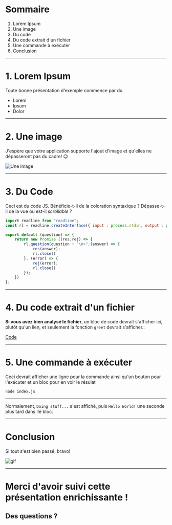 # Sommaire

 1. Lorem Ipsum
 1. Une image
 1. Du code
 1. Du code extrait d'un fichier
 1. Une commande à exécuter
 1. Conclusion

---

# 1. Lorem Ipsum

Toute bonne présentation d'exemple commence par du
 - Lorem
 - Ipsum
 - Dolor


---

# 2. Une image

J'espère que votre application supporte l'ajout d'image et qu'elles ne dépasseront pas du cadre! 😉

![Une image](./assets/image.jpg)

---

# 3. Du Code

Ceci est du code JS. Bénéficie-t-il de la coloration syntaxique ? Dépasse-t-il de la vue  ou est-il *scrollable* ?

```js
import readline from "readline";
const rl = readline.createInterface({ input : process.stdin, output : process.stdout});

export default (question) => {
    return new Promise ((res,rej) => {
        rl.question(question + "\n>",(answer) => {
            res(answer);
            rl.close()
        }, (error) => {
            rej(error);
            rl.close()
        });
    })
};
```

---

# 4. Du code extrait d'un fichier

**Si vous avez bien analysé le fichier**, un bloc de code devrait s'afficher ici, plutôt qu'un lien, et seulement la fonction `greet` devrait s'afficher.:

[Code](./assets/index.js#3-6)

---

# 5. Une commande à exécuter

Ceci devrait afficher une ligne pour la commande ainsi qu'un bouton pour l'exécuter et un bloc pour en voir le résulat

```bash
node index.js
```

---

Normalement, `Doing stuff...` s'est affiché, puis `Hello World!` une seconde plus tard dans lle bloc.

---

# Conclusion

Si tout s'est bien passé, bravo!

![gif](https://media.giphy.com/media/ZdUnQS4AXEl1AERdil/giphy.gif)

---

# Merci d'avoir suivi cette présentation enrichissante !

## Des questions ?